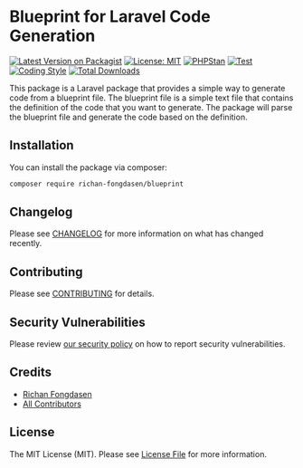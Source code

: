 # Blueprint for Laravel Code Generation

[![Latest Version on Packagist](https://img.shields.io/packagist/v/richan-fongdasen/blueprint.svg?style=flat-square)](https://packagist.org/packages/richan-fongdasen/blueprint)
[![License: MIT](https://poser.pugx.org/richan-fongdasen/firestore-laravel/license.svg)](https://opensource.org/licenses/MIT)
[![PHPStan](https://github.com/richan-fongdasen/blueprint/actions/workflows/phpstan.yml/badge.svg?branch=main)](https://github.com/richan-fongdasen/blueprint/actions/workflows/phpstan.yml)
[![Test](https://github.com/richan-fongdasen/blueprint/actions/workflows/test.yml/badge.svg?branch=main)](https://github.com/richan-fongdasen/blueprint/actions/workflows/test.yml)
[![Coding Style](https://github.com/richan-fongdasen/blueprint/actions/workflows/coding-style.yml/badge.svg?branch=main)](https://github.com/richan-fongdasen/blueprint/actions/workflows/coding-style.yml)
[![Total Downloads](https://img.shields.io/packagist/dt/richan-fongdasen/blueprint.svg?style=flat-square)](https://packagist.org/packages/richan-fongdasen/blueprint)

This package is a Laravel package that provides a simple way to generate code from a blueprint file. The blueprint file is a simple text file that contains the definition of the code that you want to generate. The package will parse the blueprint file and generate the code based on the definition.

## Installation

You can install the package via composer:

```bash
composer require richan-fongdasen/blueprint
```

## Changelog

Please see [CHANGELOG](CHANGELOG.md) for more information on what has changed recently.

## Contributing

Please see [CONTRIBUTING](CONTRIBUTING.md) for details.

## Security Vulnerabilities

Please review [our security policy](../../security/policy) on how to report security vulnerabilities.

## Credits

-   [Richan Fongdasen](https://github.com/richan-fongdasen)
-   [All Contributors](../../contributors)

## License

The MIT License (MIT). Please see [License File](LICENSE.md) for more information.
